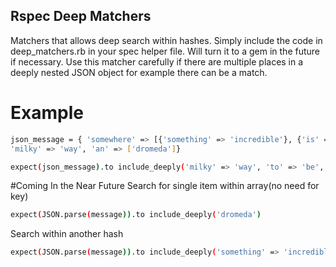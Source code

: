 ## Rspec Deep Matchers
Matchers that allows deep search within hashes. Simply include the code in deep_matchers.rb in your spec helper file. Will turn it to a gem in the future if necessary. Use this matcher carefully if there are multiple places in a deeply nested JSON object for example there can be a match.

# Example
```bash
json_message = { 'somewhere' => [{'something' => 'incredible'}, {'is' => 'waiting', 'to' => 'be'}],
'milky' => 'way', 'an' => ['dromeda']}

expect(json_message).to include_deeply('milky' => 'way', 'to' => 'be', 'an' => ['dromeda'])
```

#Coming In the Near Future
Search for single item within array(no need for key)
```bash
expect(JSON.parse(message)).to include_deeply('dromeda')
```
Search within another hash
```bash
expect(JSON.parse(message)).to include_deeply('something' => 'incredible').within('somewhere')
```
